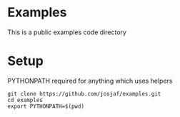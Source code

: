 # Examples

This is a public examples code directory


# Setup
PYTHONPATH required for anything which uses helpers
```angular2html
git clone https://github.com/josjaf/examples.git
cd examples
export PYTHONPATH=$(pwd)
```